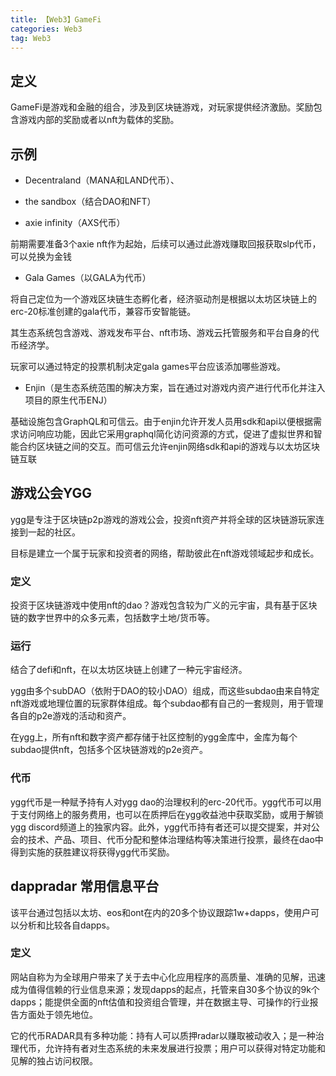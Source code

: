 ```yaml
---
title: 【Web3】GameFi
categories: Web3
tag: Web3
---
```


## 定义

GameFi是游戏和金融的组合，涉及到区块链游戏，对玩家提供经济激励。奖励包含游戏内部的奖励或者以nft为载体的奖励。

## 示例

- Decentraland（MANA和LAND代币）、

- the sandbox（结合DAO和NFT）

- axie infinity（AXS代币）

前期需要准备3个axie nft作为起始，后续可以通过此游戏赚取回报获取slp代币，可以兑换为金钱

- Gala Games（以GALA为代币）

将自己定位为一个游戏区块链生态孵化者，经济驱动剂是根据以太坊区块链上的erc-20标准创建的gala代币，兼容币安智能链。

其生态系统包含游戏、游戏发布平台、nft市场、游戏云托管服务和平台自身的代币经济学。

玩家可以通过特定的投票机制决定gala games平台应该添加哪些游戏。

- Enjin（是生态系统范围的解决方案，旨在通过对游戏内资产进行代币化并注入项目的原生代币ENJ）

基础设施包含GraphQL和可信云。由于enjin允许开发人员用sdk和api以便根据需求访问响应功能，因此它采用graphql简化访问资源的方式，促进了虚拟世界和智能合约区块链之间的交互。而可信云允许enjin网络sdk和api的游戏与以太坊区块链互联

## 游戏公会YGG

ygg是专注于区块链p2p游戏的游戏公会，投资nft资产并将全球的区块链游玩家连接到一起的社区。

目标是建立一个属于玩家和投资者的网络，帮助彼此在nft游戏领域起步和成长。

### 定义

投资于区块链游戏中使用nft的dao？游戏包含较为广义的元宇宙，具有基于区块链的数字世界中的众多元素，包括数字土地/货币等。

### 运行

结合了defi和nft，在以太坊区块链上创建了一种元宇宙经济。

ygg由多个subDAO（依附于DAO的较小DAO）组成，而这些subdao由来自特定nft游戏或地理位置的玩家群体组成。每个subdao都有自己的一套规则，用于管理各自的p2e游戏的活动和资产。

在ygg上，所有nft和数字资产都存储于社区控制的ygg金库中，金库为每个subdao提供nft，包括多个区块链游戏的p2e资产。

### 代币

ygg代币是一种赋予持有人对ygg dao的治理权利的erc-20代币。ygg代币可以用于支付网络上的服务费用，也可以在质押后在ygg收益池中获取奖励，或用于解锁ygg discord频道上的独家内容。此外，ygg代币持有者还可以提交提案，并对公会的技术、产品、项目、代币分配和整体治理结构等决策进行投票，最终在dao中得到实施的获胜建议将获得ygg代币奖励。

## dappradar 常用信息平台

该平台通过包括以太坊、eos和ont在内的20多个协议跟踪1w+dapps，使用户可以分析和比较各自dapps。

### 定义

网站自称为为全球用户带来了关于去中心化应用程序的高质量、准确的见解，迅速成为值得信赖的行业信息来源；发现dapps的起点，托管来自30多个协议的9k个dapps；能提供全面的nft估值和投资组合管理，并在数据主导、可操作的行业报告方面处于领先地位。

它的代币RADAR具有多种功能：持有人可以质押radar以赚取被动收入；是一种治理代币，允许持有者对生态系统的未来发展进行投票；用户可以获得对特定功能和见解的独占访问权限。
